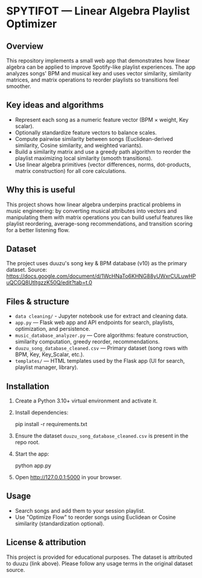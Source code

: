 SPYTIFOT — Linear Algebra Playlist Optimizer
===========================================

Overview
--------
This repository implements a small web app that demonstrates how linear algebra can be applied to improve Spotify-like playlist experiences. The app analyzes songs' BPM and musical key and uses vector similarity, similarity matrices, and matrix operations to reorder playlists so transitions feel smoother.

Key ideas and algorithms
------------------------
- Represent each song as a numeric feature vector (BPM × weight, Key scalar).
- Optionally standardize feature vectors to balance scales.
- Compute pairwise similarity between songs (Euclidean-derived similarity, Cosine similarity, and weighted variants).
- Build a similarity matrix and use a greedy path algorithm to reorder the playlist maximizing local similarity (smooth transitions).
- Use linear algebra primitives (vector differences, norms, dot-products, matrix construction) for all core calculations.

Why this is useful
------------------
This project shows how linear algebra underpins practical problems in music engineering: by converting musical attributes into vectors and manipulating them with matrix operations you can build useful features like playlist reordering, average-song recommendations, and transition scoring for a better listening flow.

Dataset
-------
The project uses duuzu's song key & BPM database (v10) as the primary dataset. Source:
https://docs.google.com/document/d/1WcHNaTo6KHNG88yUWxrCULuwHPuQCGQ8UtItgzzK50Q/edit?tab=t.0

Files & structure
-----------------
- `data cleaning/` - Jupyter notebook use for extract and cleaning data.
- `app.py` — Flask web app and API endpoints for search, playlists, optimization, and persistence.
- `music_database_analyzer.py` — Core algorithms: feature construction, similarity computation, greedy reorder, recommendations.
- `duuzu_song_database_cleaned.csv` — Primary dataset (song rows with BPM, Key, Key_Scalar, etc.).
- `templates/` — HTML templates used by the Flask app (UI for search, playlist manager, library).

Installation
------------
1. Create a Python 3.10+ virtual environment and activate it.
2. Install dependencies:

   pip install -r requirements.txt

3. Ensure the dataset `duuzu_song_database_cleaned.csv` is present in the repo root.
4. Start the app:

   python app.py

5. Open http://127.0.0.1:5000 in your browser.

Usage
-----
- Search songs and add them to your session playlist.
- Use "Optimize Flow" to reorder songs using Euclidean or Cosine similarity (standardization optional).

License & attribution
---------------------
This project is provided for educational purposes. The dataset is attributed to duuzu (link above). Please follow any usage terms in the original dataset source.
